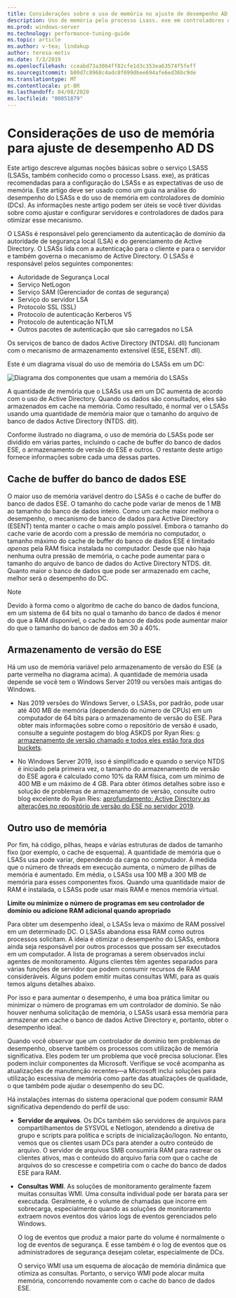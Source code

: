 ```yaml
---
title: Considerações sobre o uso de memória no ajuste de desempenho AD DS
description: Uso de memória pelo processo Lsass. exe em controladores de domínio que executam o Windows Server 2012 R2, 2016 e 2019.
ms.prod: windows-server
ms.technology: performance-tuning-guide
ms.topic: article
ms.author: v-tea; lindakup
author: teresa-motiv
ms.date: 7/3/2019
ms.openlocfilehash: cceabd73a3064ff82cfe1d3c353ea63574f5feff
ms.sourcegitcommit: b00d7c8968c4adc8f699dbee694afe6ed36bc9de
ms.translationtype: MT
ms.contentlocale: pt-BR
ms.lasthandoff: 04/08/2020
ms.locfileid: "80851879"
---
```

# <a name="memory-usage-considerations-for-ad-ds-performance-tuning"></a>Considerações de uso de memória para ajuste de desempenho AD DS

Este artigo descreve algumas noções básicas sobre o serviço LSASS (LSASs, também conhecido como o processo Lsass. exe), as práticas recomendadas para a configuração do LSASs e as expectativas de uso de memória. Este artigo deve ser usado como um guia na análise do desempenho do LSASs e do uso de memória em controladores de domínio (DCs). As informações neste artigo podem ser úteis se você tiver dúvidas sobre como ajustar e configurar servidores e controladores de dados para otimizar esse mecanismo.  

O LSASs é responsável pelo gerenciamento da autenticação de domínio da autoridade de segurança local (LSA) e do gerenciamento de Active Directory. O LSASs lida com a autenticação para o cliente e para o servidor e também governa o mecanismo de Active Directory. O LSASs é responsável pelos seguintes componentes:  

- Autoridade de Segurança Local
- Serviço NetLogon
- Serviço SAM (Gerenciador de contas de segurança)
- Serviço do servidor LSA
- Protocolo SSL (SSL)
- Protocolo de autenticação Kerberos V5
- Protocolo de autenticação NTLM
- Outros pacotes de autenticação que são carregados no LSA

Os serviços de banco de dados Active Directory (NTDSAI. dll) funcionam com o mecanismo de armazenamento extensível (ESE, ESENT. dll).

Este é um diagrama visual do uso de memória do LSASs em um DC:

![Diagrama dos componentes que usam a memória do LSASs](media/domain-controller-lsass-memory-usage.png)  

A quantidade de memória que o LSASs usa em um DC aumenta de acordo com o uso de Active Directory. Quando os dados são consultados, eles são armazenados em cache na memória. Como resultado, é normal ver o LSASs usando uma quantidade de memória maior que o tamanho do arquivo de banco de dados Active Directory (NTDS. dit).

Conforme ilustrado no diagrama, o uso de memória do LSASs pode ser dividido em várias partes, incluindo o cache de buffer do banco de dados ESE, o armazenamento de versão do ESE e outros. O restante deste artigo fornece informações sobre cada uma dessas partes.

## <a name="ese-database-buffer-cache"></a>Cache de buffer do banco de dados ESE  
O maior uso de memória variável dentro do LSASs é o cache de buffer do banco de dados ESE. O tamanho do cache pode variar de menos de 1 MB ao tamanho do banco de dados inteiro. Como um cache maior melhora o desempenho, o mecanismo de banco de dados para Active Directory (ESENT) tenta manter o cache o mais amplo possível. Embora o tamanho do cache varie de acordo com a pressão de memória no computador, o tamanho máximo do cache de buffer do banco de dados ESE é limitado *apenas* pela RAM física instalada no computador. Desde que não haja nenhuma outra pressão de memória, o cache pode aumentar para o tamanho do arquivo de banco de dados do Active Directory NTDS. dit. Quanto maior o banco de dados que pode ser armazenado em cache, melhor será o desempenho do DC.  
  
> [!NOTE]
> Devido à forma como o algoritmo de cache do banco de dados funciona, em um sistema de 64 bits no qual o tamanho do banco de dados é menor do que a RAM disponível, o cache do banco de dados pode aumentar maior do que o tamanho do banco de dados em 30 a 40%.

## <a name="ese-version-store"></a>Armazenamento de versão do ESE

Há um uso de memória variável pelo armazenamento de versão do ESE (a parte vermelha no diagrama acima). A quantidade de memória usada depende se você tem o Windows Server 2019 ou versões mais antigas do Windows.

- Nas 2019 versões do Windows Server, o LSASs, por padrão, pode usar até 400 MB de memória (dependendo do número de CPUs) em um computador de 64 bits para o armazenamento de versão do ESE. Para obter mais informações sobre como o repositório de versão é usado, consulte a seguinte postagem do blog ASKDS por Ryan Ries: [o armazenamento de versão chamado e todos eles estão fora dos buckets](https://techcommunity.microsoft.com/t5/Ask-the-Directory-Services-Team/The-Version-Store-Called-and-They-8217-re-All-Out-of-Buckets/ba-p/400415).

- No Windows Server 2019, isso é simplificado e quando o serviço NTDS é iniciado pela primeira vez, o tamanho do armazenamento de versão do ESE agora é calculado como 10% da RAM física, com um mínimo de 400 MB e um máximo de 4 GB. Para obter ótimos detalhes sobre isso e solução de problemas de armazenamento de versão, consulte outro blog excelente do Ryan Ries: [aprofundamento: Active Directory as alterações no repositório de versão do ESE no servidor 2019](https://techcommunity.microsoft.com/t5/Ask-the-Directory-Services-Team/Deep-Dive-Active-Directory-ESE-Version-Store-Changes-in-Server/ba-p/400510).

## <a name="other-memory-use"></a>Outro uso de memória

Por fim, há código, pilhas, heaps e várias estruturas de dados de tamanho fixo (por exemplo, o cache de esquema). A quantidade de memória que o LSASs usa pode variar, dependendo da carga no computador. À medida que o número de threads em execução aumenta, o número de pilhas de memória é aumentado. Em média, o LSASs usa 100 MB a 300 MB de memória para esses componentes fixos. Quando uma quantidade maior de RAM é instalada, o LSASs pode usar mais RAM e menos memória virtual.

**Limite ou minimize o número de programas em seu controlador de domínio ou adicione RAM adicional quando apropriado**

Para obter um desempenho ideal, o LSASs leva o máximo de RAM possível em um determinado DC. O LSASs abandona essa RAM como outros processos solicitam. A ideia é otimizar o desempenho do LSASs, embora ainda seja responsável por outros processos que possam ser executados em um computador. A lista de programas a serem observados inclui agentes de monitoramento. Alguns clientes têm agentes separados para várias funções de servidor que podem consumir recursos de RAM consideráveis. Alguns podem emitir muitas consultas WMI, para as quais temos alguns detalhes abaixo.

Por isso e para aumentar o desempenho, é uma boa prática limitar ou minimizar o número de programas em um controlador de domínio. Se não houver nenhuma solicitação de memória, o LSASs usará essa memória para armazenar em cache o banco de dados Active Directory e, portanto, obter o desempenho ideal.

Quando você observar que um controlador de domínio tem problemas de desempenho, observe também os processos com utilização de memória significativa. Eles podem ter um problema que você precisa solucionar. Eles podem incluir componentes da Microsoft. Verifique se você acompanha as atualizações de manutenção recentes&mdash;a Microsoft inclui soluções para utilização excessiva de memória como parte das atualizações de qualidade, o que também pode ajudar o desempenho do seu DC.

Há instalações internas do sistema operacional que podem consumir RAM significativa dependendo do perfil de uso:

- **Servidor de arquivos**. Os DCs também são servidores de arquivos para compartilhamentos de SYSVOL e Netlogon, atendendo a diretiva de grupo e scripts para política e scripts de inicialização/logon.
  No entanto, vemos que os clientes usam DCs para atender a outro conteúdo de arquivo. O servidor de arquivos SMB consumiria RAM para rastrear os clientes ativos, mas o conteúdo do arquivo faria com que o cache de arquivos do so crescesse e competiria com o cache do banco de dados ESE para RAM.  

- **Consultas WMI**. As soluções de monitoramento geralmente fazem muitas consultas WMI. Uma consulta individual pode ser barata para ser executada. Geralmente, é o volume de chamadas que incorre em sobrecarga, especialmente quando as soluções de monitoramento extraem novos eventos dos vários logs de eventos gerenciados pelo Windows.  

  O log de eventos que produz a maior parte do volume é normalmente o log de eventos de segurança. E esse também é o log de eventos que os administradores de segurança desejam coletar, especialmente de DCs.  

  O serviço WMI usa um esquema de alocação de memória dinâmica que otimiza as consultas. Portanto, o serviço WMI pode alocar muita memória, concorrendo novamente com o cache do banco de dados ESE.  
